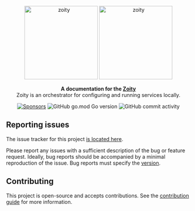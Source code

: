 <p align="center">
  <img src="https://github.com/user-attachments/assets/a96da844-f1bc-46d0-a493-ab06eb0d92dc#gh-dark-mode-only" width="200" alt="zoity">
  <img src="https://github.com/user-attachments/assets/ac8394e5-1d84-4e4f-90a1-3c4531e1b389#gh-light-mode-only" width="200" alt="zoity">
</p>

<p align="center">
<strong>A documentation for the <a href="#">Zoity</a></strong><br/>
Zoity is an orchestrator for configuring and running services locally.
</p>

<p align="center">
  <a href="https://github.com/sponsors/isaqueveras"><img src="https://img.shields.io/github/sponsors/isaqueveras" alt="Sponsors"/></a>
  <img src="https://img.shields.io/github/go-mod/go-version/isaqueveras/zoity" alt="GitHub go.mod Go version"/>
  <img alt="GitHub commit activity" src="https://img.shields.io/github/commit-activity/m/isaqueveras/zoity">
</p>

## Reporting issues

The issue tracker for this project [is located here](https://github.com/isaqueveras/zoity/issues).

Please report any issues with a sufficient description of the bug or feature request. Ideally, bug reports should be accompanied by a minimal reproduction of the issue.
Bug reports must specify the [version](https://github.com/isaqueveras/zoity/releases).

## Contributing
This project is open-source and accepts contributions. See the [contribution guide](https://github.com/isaqueveras/zoity/blob/main/CONTRIBUTING.md) for more information.
